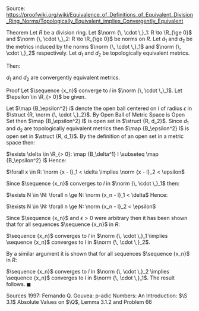 # 

Source: https://proofwiki.org/wiki/Equivalence_of_Definitions_of_Equivalent_Division_Ring_Norms/Topologically_Equivalent_implies_Convergently_Equivalent

Theorem
Let $R$ be a division ring.
Let $\norm {\, \cdot \,}_1: R \to \R_{\ge 0}$ and $\norm {\, \cdot \,}_2: R \to \R_{\ge 0}$ be norms on $R$.
Let $d_1$ and $d_2$ be the metrics induced by the norms $\norm {\, \cdot \,}_1$ and $\norm {\, \cdot \,}_2$ respectively.
Let $d_1$ and $d_2$ be topologically equivalent metrics.

Then:

$d_1$ and $d_2$ are convergently equivalent metrics.


Proof
Let $\sequence {x_n}$ converge to $l$ in $\norm {\, \cdot \,}_1$.
Let $\epsilon \in \R_{> 0}$ be given.

Let $\map {B_\epsilon^2} i$ denote the open ball centered on $l$ of radius $\epsilon$ in $\struct {R, \norm {\, \cdot \,}_2}$.
By Open Ball of Metric Space is Open Set then $\map {B_\epsilon^2} l$ is open set in $\struct {R, d_2}$.
Since $d_1$ and $d_2$ are topologically equivalent metrics then $\map {B_\epsilon^2} l$ is open set in $\struct {R, d_1}$.
By the definition of an open set in a metric space then:

$\exists \delta \in \R_{> 0}: \map {B_\delta^1} l \subseteq \map {B_\epsilon^2} l$
Hence:

$\forall x \in R: \norm {x - l}_1 < \delta \implies \norm {x - l}_2 < \epsilon$

Since $\sequence {x_n}$ converges to $l$ in $\norm {\, \cdot \,}_1$ then:

$\exists N \in \N: \forall n \ge N: \norm {x_n - l}_1 < \delta$
Hence:

$\exists N \in \N: \forall n \ge N: \norm {x_n - l}_2 < \epsilon$

Since $\sequence {x_n}$ and $\epsilon > 0$ were arbitrary then it has been shown that for all sequences $\sequence {x_n}$ in $R$: 

$\sequence {x_n}$ converges to $l$ in $\norm {\, \cdot \,}_1 \implies \sequence {x_n}$ converges to $l$ in $\norm {\, \cdot \,}_2$.

By a similar argument it is shown that for all sequences $\sequence {x_n}$ in $R$:

$\sequence {x_n}$ converges to $l$ in $\norm {\, \cdot \,}_2 \implies \sequence {x_n}$ converges to $l$ in $\norm {\, \cdot \,}_1$.
The result follows. 
$\blacksquare$


Sources
1997: Fernando Q. Gouvea: p-adic Numbers: An Introduction: $\S 3.1$ Absolute Values on $\Q$, Lemma $3.1.2$ and Problem $66$




